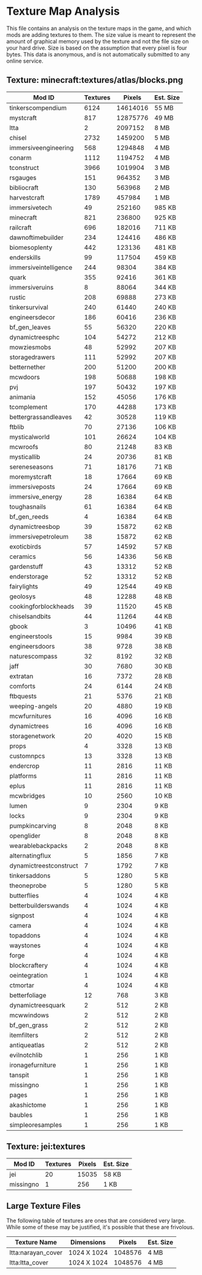 # Texture Map Analysis

This file contains an analysis on the texture maps in the game, and which mods
are adding textures to them. The size value is meant to represent the amount of
graphical memory used by the texture and not the file size on your hard drive.
Size is based on the assumption that every pixel is four bytes. This data is
anonymous, and is not automatically submitted to any online service.


## Texture: minecraft:textures/atlas/blocks.png
| Mod ID                 | Textures | Pixels   | Est. Size |
|------------------------|----------|----------|-----------|
| tinkerscompendium      | 6124     | 14614016 | 55 MB     |
| mystcraft              | 817      | 12875776 | 49 MB     |
| ltta                   | 2        | 2097152  | 8 MB      |
| chisel                 | 2732     | 1459200  | 5 MB      |
| immersiveengineering   | 568      | 1294848  | 4 MB      |
| conarm                 | 1112     | 1194752  | 4 MB      |
| tconstruct             | 3966     | 1019904  | 3 MB      |
| rsgauges               | 151      | 964352   | 3 MB      |
| bibliocraft            | 130      | 563968   | 2 MB      |
| harvestcraft           | 1789     | 457984   | 1 MB      |
| immersivetech          | 49       | 252160   | 985 KB    |
| minecraft              | 821      | 236800   | 925 KB    |
| railcraft              | 696      | 182016   | 711 KB    |
| dawnoftimebuilder      | 234      | 124416   | 486 KB    |
| biomesoplenty          | 442      | 123136   | 481 KB    |
| enderskills            | 99       | 117504   | 459 KB    |
| immersiveintelligence  | 244      | 98304    | 384 KB    |
| quark                  | 355      | 92416    | 361 KB    |
| immersiveruins         | 8        | 88064    | 344 KB    |
| rustic                 | 208      | 69888    | 273 KB    |
| tinkersurvival         | 240      | 61440    | 240 KB    |
| engineersdecor         | 186      | 60416    | 236 KB    |
| bf_gen_leaves          | 55       | 56320    | 220 KB    |
| dynamictreesphc        | 104      | 54272    | 212 KB    |
| mowziesmobs            | 48       | 52992    | 207 KB    |
| storagedrawers         | 111      | 52992    | 207 KB    |
| betternether           | 200      | 51200    | 200 KB    |
| mcwdoors               | 198      | 50688    | 198 KB    |
| pvj                    | 197      | 50432    | 197 KB    |
| animania               | 152      | 45056    | 176 KB    |
| tcomplement            | 170      | 44288    | 173 KB    |
| bettergrassandleaves   | 42       | 30528    | 119 KB    |
| ftblib                 | 70       | 27136    | 106 KB    |
| mysticalworld          | 101      | 26624    | 104 KB    |
| mcwroofs               | 80       | 21248    | 83 KB     |
| mysticallib            | 24       | 20736    | 81 KB     |
| sereneseasons          | 71       | 18176    | 71 KB     |
| moremystcraft          | 18       | 17664    | 69 KB     |
| immersiveposts         | 24       | 17664    | 69 KB     |
| immersive_energy       | 28       | 16384    | 64 KB     |
| toughasnails           | 61       | 16384    | 64 KB     |
| bf_gen_reeds           | 4        | 16384    | 64 KB     |
| dynamictreesbop        | 39       | 15872    | 62 KB     |
| immersivepetroleum     | 38       | 15872    | 62 KB     |
| exoticbirds            | 57       | 14592    | 57 KB     |
| ceramics               | 56       | 14336    | 56 KB     |
| gardenstuff            | 43       | 13312    | 52 KB     |
| enderstorage           | 52       | 13312    | 52 KB     |
| fairylights            | 49       | 12544    | 49 KB     |
| geolosys               | 48       | 12288    | 48 KB     |
| cookingforblockheads   | 39       | 11520    | 45 KB     |
| chiselsandbits         | 44       | 11264    | 44 KB     |
| gbook                  | 3        | 10496    | 41 KB     |
| engineerstools         | 15       | 9984     | 39 KB     |
| engineersdoors         | 38       | 9728     | 38 KB     |
| naturescompass         | 32       | 8192     | 32 KB     |
| jaff                   | 30       | 7680     | 30 KB     |
| extratan               | 16       | 7372     | 28 KB     |
| comforts               | 24       | 6144     | 24 KB     |
| ftbquests              | 21       | 5376     | 21 KB     |
| weeping-angels         | 20       | 4880     | 19 KB     |
| mcwfurnitures          | 16       | 4096     | 16 KB     |
| dynamictrees           | 16       | 4096     | 16 KB     |
| storagenetwork         | 20       | 4020     | 15 KB     |
| props                  | 4        | 3328     | 13 KB     |
| customnpcs             | 13       | 3328     | 13 KB     |
| endercrop              | 11       | 2816     | 11 KB     |
| platforms              | 11       | 2816     | 11 KB     |
| eplus                  | 11       | 2816     | 11 KB     |
| mcwbridges             | 10       | 2560     | 10 KB     |
| lumen                  | 9        | 2304     | 9 KB      |
| locks                  | 9        | 2304     | 9 KB      |
| pumpkincarving         | 8        | 2048     | 8 KB      |
| openglider             | 8        | 2048     | 8 KB      |
| wearablebackpacks      | 2        | 2048     | 8 KB      |
| alternatingflux        | 5        | 1856     | 7 KB      |
| dynamictreestconstruct | 7        | 1792     | 7 KB      |
| tinkersaddons          | 5        | 1280     | 5 KB      |
| theoneprobe            | 5        | 1280     | 5 KB      |
| butterflies            | 4        | 1024     | 4 KB      |
| betterbuilderswands    | 4        | 1024     | 4 KB      |
| signpost               | 4        | 1024     | 4 KB      |
| camera                 | 4        | 1024     | 4 KB      |
| topaddons              | 4        | 1024     | 4 KB      |
| waystones              | 4        | 1024     | 4 KB      |
| forge                  | 4        | 1024     | 4 KB      |
| blockcraftery          | 4        | 1024     | 4 KB      |
| oeintegration          | 1        | 1024     | 4 KB      |
| ctmortar               | 4        | 1024     | 4 KB      |
| betterfoliage          | 12       | 768      | 3 KB      |
| dynamictreesquark      | 2        | 512      | 2 KB      |
| mcwwindows             | 2        | 512      | 2 KB      |
| bf_gen_grass           | 2        | 512      | 2 KB      |
| itemfilters            | 2        | 512      | 2 KB      |
| antiqueatlas           | 2        | 512      | 2 KB      |
| evilnotchlib           | 1        | 256      | 1 KB      |
| ironagefurniture       | 1        | 256      | 1 KB      |
| tanspit                | 1        | 256      | 1 KB      |
| missingno              | 1        | 256      | 1 KB      |
| pages                  | 1        | 256      | 1 KB      |
| akashictome            | 1        | 256      | 1 KB      |
| baubles                | 1        | 256      | 1 KB      |
| simpleoresamples       | 1        | 256      | 1 KB      |

## Texture: jei:textures
| Mod ID    | Textures | Pixels | Est. Size |
|-----------|----------|--------|-----------|
| jei       | 20       | 15035  | 58 KB     |
| missingno | 1        | 256    | 1 KB      |
## Large Texture Files

The following table of textures are ones that are considered very large. While
some of these may be justified, it's possible that these are frivolous.

| Texture Name       | Dimensions  | Pixels  | Est. Size |
|--------------------|-------------|---------|-----------|
| ltta:narayan_cover | 1024 X 1024 | 1048576 | 4 MB      |
| ltta:ltta_cover    | 1024 X 1024 | 1048576 | 4 MB      |
